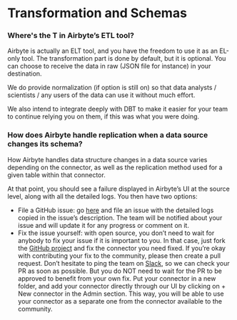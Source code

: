 # Transformation and Schemas

### **Where's the T in Airbyte’s ETL tool?**

Airbyte is actually an ELT tool, and you have the freedom to use it as an EL-only tool. The transformation part is done by default, but it is optional. You can choose to receive the data in raw \(JSON file for instance\) in your destination. 

We do provide normalization \(if option is still on\) so that data analysts / scientists / any users of the data can use it without much effort. 

We also intend to integrate deeply with DBT to make it easier for your team to continue relying you on them, if this was what you were doing. 

### **How does Airbyte handle replication when a data source changes its schema?**

How Airbyte handles data structure changes in a data source varies depending on the connector, as well as the replication method used for a given table within that connector.


At that point, you should see a failure displayed in Airbyte’s UI at the source level, along with all the detailed logs. You then have two options: 

* File a GitHub issue: go [here](https://github.com/airbytehq/airbyte/issues/new?assignees=&labels=type%2Fbug&template=bug-report.md&title=) and file an issue with the detailed logs copied in the issue’s description. The team will be notified about your issue and will update it for any progress or comment on it.  
* Fix the issue yourself: with open source, you don’t need to wait for anybody to fix your issue if it is important to you. In that case, just fork the [GitHub project](http://github.com/airbytehq/airbyte) and fix the connector you need fixed. If you’re okay with contributing your fix to the community, please then create a pull request. Don’t hesitate to ping the team on [Slack](https://slack.airbyte.io), so we can check your PR as soon as possible. But you do NOT need to wait for the PR to be approved to benefit from your own fix. Put your connector in a new folder, and add your connector directly through our UI by clicking on + New connector in the Admin section. This way, you will be able to use your connector as a separate one from the connector available to the community.
